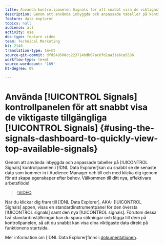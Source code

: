 ```yaml
---
title: Använda kontrollpanelen Signals för att snabbt visa de viktigaste tillgängliga signaturerna
description: Genom att använda inbyggda och anpassade tabeller på kontrollpanelen Signals i Datan Explorer kan du snabbt se de senaste data som kommer in i Audience Manager och till och med klicka dig igenom för att skapa egenskaper efter behov. Välkommen till ditt nya, effektivare arbetsflöde!
feature: data explorer
topics: null
audience: all
activity: use
doc-type: feature video
team: Technical Marketing
kt: 2140
translation-type: tm+mt
source-git-commit: dfd549508cc223714bdb07ac6fd2aa31e6ca5586
workflow-type: tm+mt
source-wordcount: '169'
ht-degree: 0%

---
```



# Använda [!UICONTROL Signals] kontrollpanelen för att snabbt visa de viktigaste tillgängliga [!UICONTROL Signals] {#using-the-signals-dashboard-to-quickly-view-top-available-signals}

Genom att använda inbyggda och anpassade tabeller på [!UICONTROL Signals] kontrollpanelen i [!DNL Data Explorer]kan du snabbt se de senaste data som kommer in i Audience Manager och till och med klicka dig igenom för att skapa egenskaper efter behov. Välkommen till ditt nya, effektivare arbetsflöde!

>[!VIDEO](https://video.tv.adobe.com/v/25151/?quality=12)

När du klickar dig fram till [!DNL Data Explorer], AKA- [!UICONTROL Signals] appen, visas en standardinstrumentpanel för den översta [!UICONTROL signals] samt den nya [!UICONTROL signals]. Förutom dessa två standardinställningar kan du spara sökningar och lägga till dem på kontrollpanelen, så att du snabbt kan visa dina viktigaste data direkt på funktionens startsida.

Mer information om [!DNL Data Explorer]finns i [dokumentationen](https://experiencecloud.adobe.com/resources/help/en_US/aam/data-explorer.html).